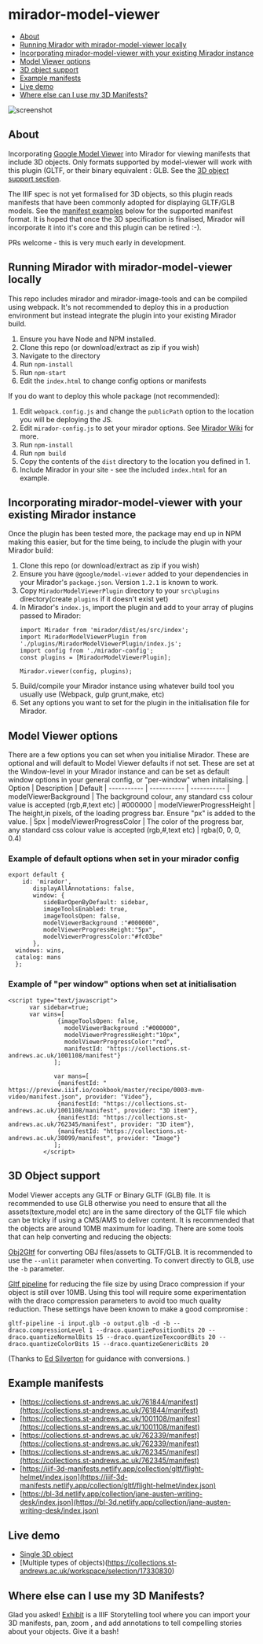 # mirador-model-viewer

- [About](#about)
- [Running Mirador with mirador-model-viewer locally](#running-mirador-with-mirador-model-viewer-locally)
- [Incorporating mirador-model-viewer with your existing Mirador instance](#incorporating-mirador-model-viewer-with-your-existing-mirador-instance)
- [Model Viewer options](#model-viewer-options)
- [3D object support](#3d-object-support)
- [Example manifests](#example-manifests)
- [Live demo](#live-demo)
- [Where else can I use my 3D Manifests?](#where-else-can-i-use-my-3d-manifests)

![screenshot](https://i.imgur.com/t0PxMpV.jpeg)

## About
Incorporating [Google Model Viewer](https://model-viewer.dev) into Mirador for viewing manifests that include 3D objects. Only formats supported by model-viewer will work with this plugin (GLTF, or their binary equivalent : GLB. See the [3D object support section](#3d-object-support).

The IIIF spec is not yet formalised for 3D objects, so this plugin reads manifests that have been commonly adopted for displaying GLTF/GLB models.  See the [manifest examples](#example-manifests) below for the supported manifest format.  It is hoped that once the 3D specification is finalised, Mirador will incorporate it into it's core and this plugin can be retired :-).

PRs welcome - this is very much early in development.

## Running Mirador with mirador-model-viewer locally
This repo includes mirador and mirador-image-tools and can be compiled using webpack. It's not recommended to deploy this in a production environment but instead integrate the plugin into your existing Mirador build.
1. Ensure you have Node and NPM installed.
2. Clone this repo (or download/extract as zip if you wish)
3. Navigate to the directory
4. Run `npm-install`
5. Run `npm-start`
6. Edit the `index.html` to change config options or manifests

If you do want to deploy this whole package (not recommended):
1. Edit `webpack.config.js` and change the `publicPath` option to the location you will be deploying the JS.
2. Edit `mirador-config.js` to set your mirador options. See [Mirador Wiki](https://github.com/ProjectMirador/mirador/wiki) for more.
2. Run `npm-install`
3. Run `npm build`
4. Copy the contents of the `dist` directory to the location you defined in 1.
5. Include Mirador in your site - see the included `index.html` for an example.


## Incorporating mirador-model-viewer with your existing Mirador instance
Once the plugin has been tested more, the package may end up in NPM making this easier, but for the time being, to include the plugin with your Mirador build:
1. Clone this repo (or download/extract as zip if you wish)
2. Ensure you have `@google/model-viewer` added to your dependencies in your Mirador's `package.json`. Version `1.2.1` is known to work.
3. Copy `MiradorModelViewerPlugin` directory to your `src\plugins` directory(create `plugins` if it doesn't exist yet)
4. In Mirador's `index.js`, import the plugin and add to your array of plugins passed to Mirador:
    ````    
    import Mirador from 'mirador/dist/es/src/index';
    import MiradorModelViewerPlugin from './plugins/MiradorModelViewerPlugin/index.js';
    import config from './mirador-config';
    const plugins = [MiradorModelViewerPlugin];

    Mirador.viewer(config, plugins);

    ````
5. Build/compile your Mirador instance using whatever build tool you usually use (Webpack, gulp grunt,make, etc)
6. Set any options you want to set for the plugin in the initialisation file for Mirador.

## Model Viewer options
There are a few options you can set when you initialise Mirador. These are optional and will default to Model Viewer defaults if not set. These are set at the Window-level in your Mirador instance and can be set as default window options in your general config, or "per-window" when initalising.
| Option | Description | Default
| ----------- | ----------- | -----------
| modelViewerBackground | The background colour, any standard css colour value is accepted (rgb,#,text etc) | #000000
| modelViewerProgressHeight | The height,in pixels, of the loading progress bar. Ensure "px" is added to the value. | 5px
| modelViewerProgressColor | The color of the progress bar, any standard css colour value is accepted (rgb,#,text etc)  | rgba(0, 0, 0, 0.4)

### Example of default options when set in your mirador config

````
export default {
    id: 'mirador',
       displayAllAnnotations: false,
       window: {
          sideBarOpenByDefault: sidebar,
          imageToolsEnabled: true,
          imageToolsOpen: false,
          modelViewerBackground :"#000000", 
          modelViewerProgressHeight:"5px",
          modelViewerProgressColor:"#fc03be"
       },
  windows: wins,
  catalog: mans
  };

````

### Example of "per window" options when set at initialisation
````
<script type="text/javascript">
      var sidebar=true;
      var wins=[
              {imageToolsOpen: false,
                modelViewerBackground :"#000000", 
                modelViewerProgressHeight:"10px",
                modelViewerProgressColor:"red",
                manifestId: "https://collections.st-andrews.ac.uk/1001108/manifest"}      
             ];
             
             var mans=[  
              {manifestId: "  https://preview.iiif.io/cookbook/master/recipe/0003-mvm-video/manifest.json", provider: "Video"},           
              {manifestId: "https://collections.st-andrews.ac.uk/1001108/manifest", provider: "3D item"},
              {manifestId: "https://collections.st-andrews.ac.uk/762345/manifest", provider: "3D item"},
              {manifestId: "https://collections.st-andrews.ac.uk/38099/manifest", provider: "Image"}
             ];
          </script>
````

## 3D Object support
Model Viewer accepts any GLTF or Binary GLTF (GLB) file.   It is recommended to use GLB otherwise you need to ensure that all the assets(texture,model etc) are in the same directory of the GLTF file which can be tricky if using a CMS/AMS to deliver content.
It is recommended that the objects are around 10MB maximum for loading.  There are some tools that can help converting and reducing the objects:

[Obj2Gltf](https://github.com/CesiumGS/obj2gltf) for converting OBJ files/assets to GLTF/GLB.  It is recommended to use the `--unlit` parameter when converting. To convert directly to GLB, use the `-b` parameter.

[Gltf pipeline](https://github.com/CesiumGS/gltf-pipeline) for reducing the file size by using Draco compression if your object is still over 10MB.  Using this tool will require some experimentation with the draco compression parameters to avoid too much quality reduction.  These settings have been known to make a good compromise :
````
gltf-pipeline -i input.glb -o output.glb -d -b --draco.compressionLevel 1 --draco.quantizePositionBits 20 --draco.quantizeNormalBits 15 --draco.quantizeTexcoordBits 20 --draco.quantizeColorBits 15 --draco.quantizeGenericBits 20
````
(Thanks to [Ed Silverton](https://github.com/edsilv) for guidance with conversions. )

## Example manifests
- [https://collections.st-andrews.ac.uk/761844/manifest](https://collections.st-andrews.ac.uk/761844/manifest)
- [https://collections.st-andrews.ac.uk/1001108/manifest](https://collections.st-andrews.ac.uk/1001108/manifest)
- [https://collections.st-andrews.ac.uk/762339/manifest](https://collections.st-andrews.ac.uk/762339/manifest)
- [https://collections.st-andrews.ac.uk/762345/manifest](https://collections.st-andrews.ac.uk/762345/manifest)
- [https://iiif-3d-manifests.netlify.app/collection/gltf/flight-helmet/index.json](https://iiif-3d-manifests.netlify.app/collection/gltf/flight-helmet/index.json)
- [https://bl-3d.netlify.app/collection/jane-austen-writing-desk/index.json](https://bl-3d.netlify.app/collection/jane-austen-writing-desk/index.json)

## Live demo

- [Single 3D object](https://collections.st-andrews.ac.uk/workspace/individual/1001108)
- [Multiple types of objects)(https://collections.st-andrews.ac.uk/workspace/selection/17330830)


## Where else can I use my 3D Manifests?
Glad you asked! [Exhibit](https://exhibit.so) is a IIIF Storytelling tool where you can import your 3D manifests, pan, zoom , and add annotations to tell compelling stories about your objects. Give it a bash!
